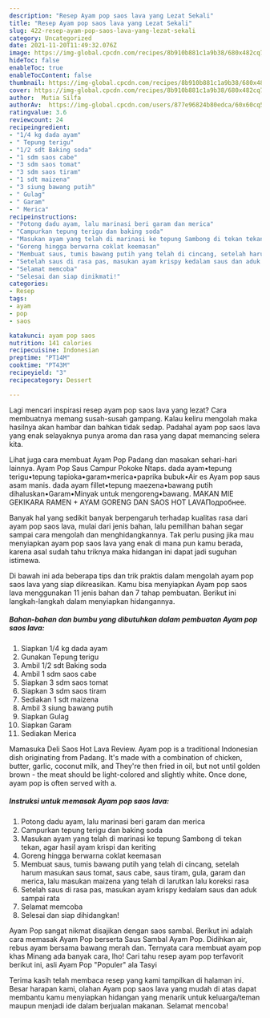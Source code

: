 ```yaml
---
description: "Resep Ayam pop saos lava yang Lezat Sekali"
title: "Resep Ayam pop saos lava yang Lezat Sekali"
slug: 422-resep-ayam-pop-saos-lava-yang-lezat-sekali
category: Uncategorized
date: 2021-11-20T11:49:32.076Z
image: https://img-global.cpcdn.com/recipes/8b910b881c1a9b38/680x482cq70/ayam-pop-saos-lava-foto-resep-utama.jpg
hideToc: false
enableToc: true
enableTocContent: false
thumbnail: https://img-global.cpcdn.com/recipes/8b910b881c1a9b38/680x482cq70/ayam-pop-saos-lava-foto-resep-utama.jpg
cover: https://img-global.cpcdn.com/recipes/8b910b881c1a9b38/680x482cq70/ayam-pop-saos-lava-foto-resep-utama.jpg
author:  Mutia Silfa
authorAv:  https://img-global.cpcdn.com/users/877e96824b80edca/60x60cq50/avatar.jpg
ratingvalue: 3.6
reviewcount: 24
recipeingredient:
- "1/4 kg dada ayam"
- " Tepung terigu"
- "1/2 sdt Baking soda"
- "1 sdm saos cabe"
- "3 sdm saos tomat"
- "3 sdm saos tiram"
- "1 sdt maizena"
- "3 siung bawang putih"
- " Gulag"
- " Garam"
- " Merica"
recipeinstructions:
- "Potong dadu ayam, lalu marinasi beri garam dan merica"
- "Campurkan tepung terigu dan baking soda"
- "Masukan ayam yang telah di marinasi ke tepung Sambong di tekan tekan, agar hasil ayam krispi dan keriting"
- "Goreng hingga berwarna coklat keemasan"
- "Membuat saus, tumis bawang putih yang telah di cincang, setelah harum masukan saus tomat, saus cabe, saus tiram, gula, garam dan merica, lalu masukan maizena yang telah di larutkan lalu koreksi rasa"
- "Setelah saus di rasa pas, masukan ayam krispy kedalam saus dan aduk sampai rata"
- "Selamat memcoba"
- "Selesai dan siap dinikmati!"
categories:
- Resep
tags:
- ayam
- pop
- saos

katakunci: ayam pop saos 
nutrition: 141 calories
recipecuisine: Indonesian
preptime: "PT14M"
cooktime: "PT43M"
recipeyield: "3"
recipecategory: Dessert

---
```



Lagi mencari inspirasi resep ayam pop saos lava yang lezat? Cara membuatnya memang susah-susah gampang. Kalau keliru mengolah maka hasilnya akan hambar dan bahkan tidak sedap. Padahal ayam pop saos lava yang enak selayaknya punya aroma dan rasa yang dapat memancing selera kita.


Lihat juga cara membuat Ayam Pop Padang dan masakan sehari-hari lainnya. Ayam Pop Saus Campur Pokoke Ntaps. dada ayam•tepung terigu•tepung tapioka•garam•merica•paprika bubuk•Air es Ayam pop saus asam manis. dada ayam fillet•tepung maezena•bawang putih dihaluskan•Garam•Minyak untuk mengoreng•bawang. MAKAN MIE GEKIKARA RAMEN + AYAM GORENG DAN SAOS HOT LAVAПодробнее.

Banyak hal yang sedikit banyak berpengaruh terhadap kualitas rasa dari ayam pop saos lava, mulai dari jenis bahan, lalu pemilihan bahan segar sampai cara mengolah dan menghidangkannya. Tak perlu pusing jika mau menyiapkan ayam pop saos lava yang enak di mana pun kamu berada, karena asal sudah tahu triknya maka hidangan ini dapat jadi suguhan istimewa.


Di bawah ini ada beberapa tips dan trik praktis dalam mengolah ayam pop saos lava yang siap dikreasikan. Kamu bisa menyiapkan Ayam pop saos lava menggunakan 11 jenis bahan dan 7 tahap pembuatan. Berikut ini langkah-langkah dalam menyiapkan hidangannya.

<!--inarticleads1-->

##### Bahan-bahan dan bumbu yang dibutuhkan dalam pembuatan Ayam pop saos lava:

1. Siapkan 1/4 kg dada ayam
1. Gunakan  Tepung terigu
1. Ambil 1/2 sdt Baking soda
1. Ambil 1 sdm saos cabe
1. Siapkan 3 sdm saos tomat
1. Siapkan 3 sdm saos tiram
1. Sediakan 1 sdt maizena
1. Ambil 3 siung bawang putih
1. Siapkan  Gulag
1. Siapkan  Garam
1. Sediakan  Merica


Mamasuka Deli Saos Hot Lava Review. Ayam pop is a traditional Indonesian dish originating from Padang. It&#39;s made with a combination of chicken, butter, garlic, coconut milk, and They&#39;re then fried in oil, but not until golden brown - the meat should be light-colored and slightly white. Once done, ayam pop is often served with a. 

<!--inarticleads2-->

##### Instruksi untuk memasak Ayam pop saos lava:

1. Potong dadu ayam, lalu marinasi beri garam dan merica
1. Campurkan tepung terigu dan baking soda
1. Masukan ayam yang telah di marinasi ke tepung Sambong di tekan tekan, agar hasil ayam krispi dan keriting
1. Goreng hingga berwarna coklat keemasan
1. Membuat saus, tumis bawang putih yang telah di cincang, setelah harum masukan saus tomat, saus cabe, saus tiram, gula, garam dan merica, lalu masukan maizena yang telah di larutkan lalu koreksi rasa
1. Setelah saus di rasa pas, masukan ayam krispy kedalam saus dan aduk sampai rata
1. Selamat memcoba
1. Selesai dan siap dihidangkan!

Ayam Pop sangat nikmat disajikan dengan saos sambal. Berikut ini adalah cara memasak Ayam Pop berserta Saus Sambal Ayam Pop. Didihkan air, rebus ayam bersama bawang merah dan. Ternyata cara membuat ayam pop khas Minang ada banyak cara, lho! Cari tahu resep ayam pop terfavorit berikut ini, asli Ayam Pop &#34;Populer&#34; ala Tasyi 

Terima kasih telah membaca resep yang kami tampilkan di halaman ini. Besar harapan kami, olahan Ayam pop saos lava yang mudah di atas dapat membantu kamu menyiapkan hidangan yang menarik untuk keluarga/teman maupun menjadi ide dalam berjualan makanan. Selamat mencoba!
